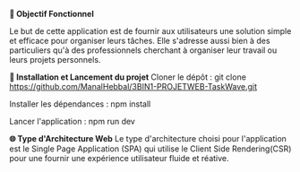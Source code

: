 
**🎯 Objectif Fonctionnel**

Le but de cette application est de fournir aux utilisateurs une solution simple et efficace pour organiser leurs tâches. Elle s'adresse aussi bien à des particuliers qu'à des professionnels cherchant à organiser leur travail ou leurs projets personnels.


**🚀 Installation et Lancement du projet**
Cloner le dépôt :
git clone https://github.com/ManalHebbal/3BIN1-PROJETWEB-TaskWave.git

Installer les dépendances :
npm install

Lancer l'application :
npm run dev



**🌐 Type d'Architecture Web**
Le type d'architecture choisi pour l'application est le Single Page Application (SPA) qui utilise le Client Side Rendering(CSR) pour une fournir une expérience utilisateur fluide et réative.
